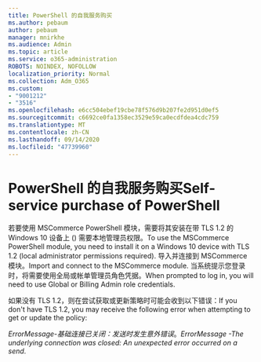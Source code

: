 ```yaml
---
title: PowerShell 的自我服务购买
ms.author: pebaum
author: pebaum
manager: mnirkhe
ms.audience: Admin
ms.topic: article
ms.service: o365-administration
ROBOTS: NOINDEX, NOFOLLOW
localization_priority: Normal
ms.collection: Adm_O365
ms.custom:
- "9001212"
- "3516"
ms.openlocfilehash: e6cc504ebef19cbe78f576d9b207fe2d951d0ef5
ms.sourcegitcommit: c6692ce0fa1358ec3529e59ca0ecdfdea4cdc759
ms.translationtype: MT
ms.contentlocale: zh-CN
ms.lasthandoff: 09/14/2020
ms.locfileid: "47739960"
---
```

# <a name="self-service-purchase-of-powershell"></a><span data-ttu-id="fc453-102">PowerShell 的自我服务购买</span><span class="sxs-lookup"><span data-stu-id="fc453-102">Self-service purchase of PowerShell</span></span>

<span data-ttu-id="fc453-103">若要使用 MSCommerce PowerShell 模块，需要将其安装在带 TLS 1.2 的 Windows 10 设备上 () 需要本地管理员权限。</span><span class="sxs-lookup"><span data-stu-id="fc453-103">To use the MSCommerce PowerShell module, you need to install it on a Windows 10 device with TLS 1.2 (local administrator permissions required).</span></span>  <span data-ttu-id="fc453-104">导入并连接到 MSCommerce 模块。</span><span class="sxs-lookup"><span data-stu-id="fc453-104">Import and connect to the MSCommerce module.</span></span>  <span data-ttu-id="fc453-105">当系统提示您登录时，将需要使用全局或帐单管理员角色凭据。</span><span class="sxs-lookup"><span data-stu-id="fc453-105">When prompted to log in, you will need to use Global or Billing Admin role credentials.</span></span>  

<span data-ttu-id="fc453-106">如果没有 TLS 1.2，则在尝试获取或更新策略时可能会收到以下错误：</span><span class="sxs-lookup"><span data-stu-id="fc453-106">If you don't have TLS 1.2, you may receive the following error when attempting to get or update the policy:</span></span>

<span data-ttu-id="fc453-107">*ErrorMessage-基础连接已关闭：发送时发生意外错误*。</span><span class="sxs-lookup"><span data-stu-id="fc453-107">*ErrorMessage -The underlying connection was closed: An unexpected error occurred on a send*.</span></span>




